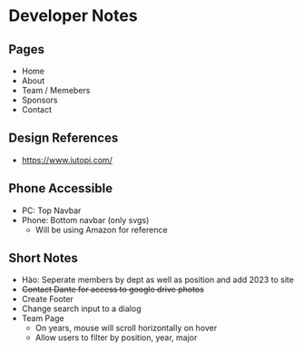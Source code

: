 # Developer Notes

## Pages
- Home
- About
- Team / Memebers
- Sponsors
- Contact

## Design References
- https://www.iutopi.com/

## Phone Accessible
- PC: Top Navbar
- Phone: Bottom navbar (only svgs)
  - Will be using Amazon for reference

## Short Notes
  
- Hào: Seperate members by dept as well as position and add 2023 to site
- ~~Contact Dante for access to google drive photos~~
- Create Footer
- Change search input to a dialog
- Team Page
  - On years, mouse will scroll horizontally on hover
  - Allow users to filter by position, year, major